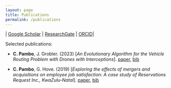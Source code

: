 ```yaml
---
layout: page
title: Publications
permalink: /publications
---
```


| [Google Scholar](https://scholar.google.ca/citations?user=???) | [ResearchGate](https://www.researchgate.net/profile/Carlos-Pambo) | [ORCID](https://orcid.org/0009-0008-9146-4658)|

Selected publications:

* **C. Pambo**, J. Grobler. (2023) [*An Evolutionary Algorithm for the Vehicle Routing Problem with Drones with Interceptions*]. [paper](/assets/publications/EvolutionaryAlgorithmForVRPDi.pdf), [bib](/assets/publications/bib/EvolutionaryAlgorithmForVRPDi.bib)

* **C. Pambo**, G. Hove. (2019) [*Exploring the effects of mergers and acquisitions on employee job satisfaction: A case study of Reservations Request Inc., KwaZulu-Natal*]. [paper](/assets/publications/ExploringEffects.pdf), [bib](/assets/publications/bib/ExploringEffects.bib)